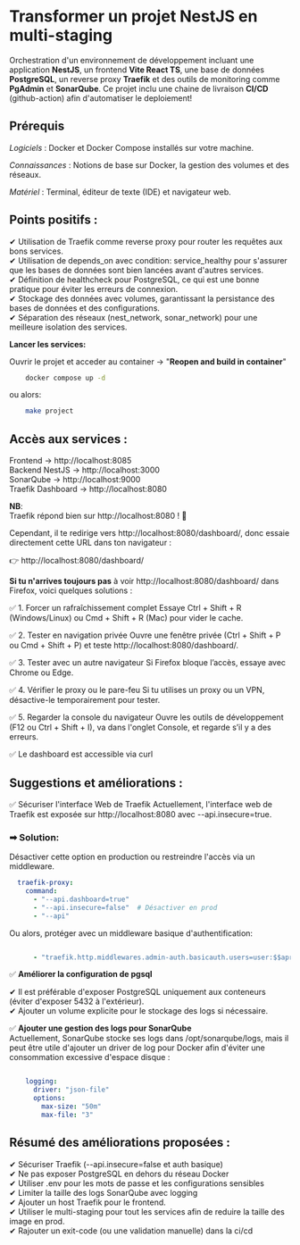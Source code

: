 # Transformer un projet NestJS en multi-staging

Orchestration d'un environnement de développement incluant une application **NestJS**, un frontend **Vite React TS**, une base de données **PostgreSQL**, un reverse proxy **Traefik** et des outils de monitoring comme **PgAdmin** et **SonarQube**.
Ce projet inclu une chaine de livraison **CI/CD** (github-action) afin d'automatiser le deploiement!  

## Prérequis  

*Logiciels* : Docker et Docker Compose installés sur votre machine.

*Connaissances* : Notions de base sur Docker, la gestion des volumes et des réseaux.

*Matériel* : Terminal, éditeur de texte (IDE) et navigateur web.

## Points positifs :  

✔ Utilisation de Traefik comme reverse proxy pour router les requêtes aux bons services.  
✔ Utilisation de depends_on avec condition: service_healthy pour s'assurer que les bases de données sont bien lancées avant d'autres services.  
✔ Définition de healthcheck pour PostgreSQL, ce qui est une bonne pratique pour éviter les erreurs de connexion.  
✔ Stockage des données avec volumes, garantissant la persistance des bases de données et des configurations.  
✔ Séparation des réseaux (nest_network, sonar_network) pour une meilleure isolation des services.

**Lancer les services:**  

Ouvrir le projet et acceder au container -> "**Reopen and build in container**"  

```bash
    docker compose up -d
```
ou alors:

```bash
    make project
```



## Accès aux services :  

Frontend → http://localhost:8085  
Backend NestJS → http://localhost:3000  
SonarQube → http://localhost:9000  
Traefik Dashboard → http://localhost:8080


**NB**:  
Traefik répond bien sur http://localhost:8080 ! 🎉

Cependant, il te redirige vers http://localhost:8080/dashboard/, donc essaie directement cette URL dans ton navigateur :

👉 http://localhost:8080/dashboard/

**Si tu n'arrives toujours pas** à voir http://localhost:8080/dashboard/ dans Firefox, voici quelques solutions :

✅ 1. Forcer un rafraîchissement complet
Essaye Ctrl + Shift + R (Windows/Linux) ou Cmd + Shift + R (Mac) pour vider le cache.

✅ 2. Tester en navigation privée
Ouvre une fenêtre privée (Ctrl + Shift + P ou Cmd + Shift + P) et teste http://localhost:8080/dashboard/.

✅ 3. Tester avec un autre navigateur
Si Firefox bloque l’accès, essaye avec Chrome ou Edge.

✅ 4. Vérifier le proxy ou le pare-feu
Si tu utilises un proxy ou un VPN, désactive-le temporairement pour tester.

✅ 5. Regarder la console du navigateur
Ouvre les outils de développement (F12 ou Ctrl + Shift + I), va dans l'onglet Console, et regarde s’il y a des erreurs.

✅ Le dashboard est accessible via curl



## Suggestions et améliorations :

✅ Sécuriser l'interface Web de Traefik
Actuellement, l'interface web de Traefik est exposée sur http://localhost:8080 avec --api.insecure=true.

### ➡ Solution:  
Désactiver cette option en production ou restreindre l'accès via un middleware.

```yaml
  traefik-proxy:
    command:
      - "--api.dashboard=true"
      - "--api.insecure=false"  # Désactiver en prod
      - "--api"
```
Ou alors, protéger avec un middleware basique d'authentification:

```yaml

      - "traefik.http.middlewares.admin-auth.basicauth.users=user:$$apr1$$YzF...$$XU..."  # Générer un mot de passe avec `htpasswd`

```
✅ **Améliorer la configuration de pgsql**  

✔ Il est préférable d'exposer PostgreSQL uniquement aux conteneurs (éviter d'exposer 5432 à l'extérieur).  
✔ Ajouter un volume explicite pour le stockage des logs si nécessaire.

✅ **Ajouter une gestion des logs pour SonarQube**  
Actuellement, SonarQube stocke ses logs dans /opt/sonarqube/logs, mais il peut être utile d'ajouter un driver de log pour Docker afin d'éviter une consommation excessive d'espace disque :

```yaml

    logging:
      driver: "json-file"
      options:
        max-size: "50m"
        max-file: "3"
```

## Résumé des améliorations proposées :  

✔ Sécuriser Traefik (--api.insecure=false et auth basique)  
✔ Ne pas exposer PostgreSQL en dehors du réseau Docker  
✔ Utiliser .env pour les mots de passe et les configurations sensibles  
✔ Limiter la taille des logs SonarQube avec logging  
✔ Ajouter un host Traefik pour le frontend.  
✔ Utiliser le multi-staging pour tout les services afin de reduire la taille des image en prod.  
✔ Rajouter un exit-code (ou une validation manuelle) dans la ci/cd